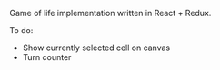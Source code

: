 Game of life implementation written in React + Redux.

To do:

- Show currently selected cell on canvas
- Turn counter